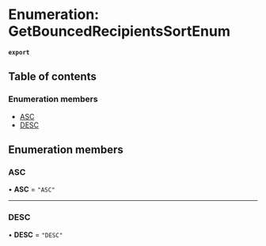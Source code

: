# Enumeration: GetBouncedRecipientsSortEnum

**`export`**

## Table of contents

### Enumeration members

- [ASC](GetBouncedRecipientsSortEnum.md#asc)
- [DESC](GetBouncedRecipientsSortEnum.md#desc)

## Enumeration members

### ASC

• **ASC** = `"ASC"`

___

### DESC

• **DESC** = `"DESC"`
